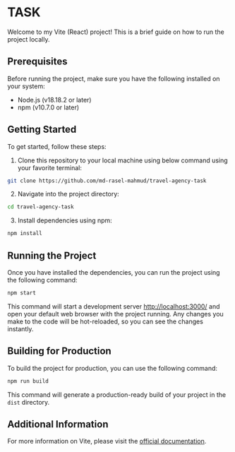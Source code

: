 # TASK

Welcome to my Vite (React) project! This is a brief guide on how to run the project locally.

## Prerequisites

Before running the project, make sure you have the following installed on your system:

- Node.js (v18.18.2 or later)
- npm (v10.7.0 or later)

## Getting Started

To get started, follow these steps:

1. Clone this repository to your local machine using below command using your favorite terminal:

```bash
git clone https://github.com/md-rasel-mahmud/travel-agency-task
```

2. Navigate into the project directory:

```bash
cd travel-agency-task
```

3. Install dependencies using npm:

```bash
npm install
```

## Running the Project

Once you have installed the dependencies, you can run the project using the following command:

```bash
npm start
```

This command will start a development server [http://localhost:3000/](http://localhost:3000/) and open your default web browser with the project running. Any changes you make to the code will be hot-reloaded, so you can see the changes instantly.

## Building for Production

To build the project for production, you can use the following command:

```bash
npm run build
```

This command will generate a production-ready build of your project in the `dist` directory.

## Additional Information

For more information on Vite, please visit the [official documentation](https://vitejs.dev/).
